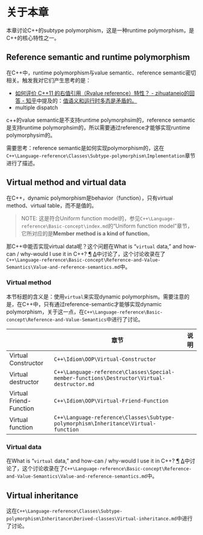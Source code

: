 # 关于本章

本章讨论C++的subtype polymorphism，这是一种runtime polymorphism，是C++的核心特性之一。



## Reference semantic and runtime polymorphism

在C++中，runtime polymorphism与value semantic、reference semantic密切相关。触发我对它们产生思考的是：

- [如何评价 C++11 的右值引用（Rvalue reference）特性？ - zihuatanejo的回答 - 知乎](https://www.zhihu.com/question/22111546/answer/31929118)中提及的：[值语义和运行时多态是矛盾的。](https://link.zhihu.com/?target=http%3A//akrzemi1.wordpress.com/2012/02/03/value-semantics/%23comment-270)
- multiple dispatch

c++的value semantic是不支持runtime polymorphsim的，reference semantic是支持runtime polymorphsim的，所以需要通过reference才能够实现runtime polymorphysim的。

需要思考：reference semantic是如何实现polymorphism的，这在`C++\Language-reference\Classes\Subtype-polymorphism\Implementation`章节进行了描述。



## Virtual method and virtual data

在C++，dynamic polymorphism是behavior（function），只有virtual method、virtual table，而不是值的。

> NOTE: 这是符合Uniform function model的，参见`C++\Language-reference\Basic-concept\index.md`的“Uniform function model”章节，它所对应的是**Member method is a kind of function**。

那C++中能否实现virtual data呢？这个问题在What is “`virtual` data,” and how-can / why-would I use it in C++? [¶](https://isocpp.org/wiki/faq/value-vs-ref-semantics#virt-data) [Δ](https://isocpp.org/wiki/faq/value-vs-ref-semantics#)中讨论了，这个讨论收录在了`C++\Language-reference\Basic-concept\Reference-and-Value-Semantics\Value-and-reference-semantics.md`中。



### Virtual method

本节标题的含义是：使用`virtual`来实现dynamic polymorphism。需要注意的是，在C++中，只有通过reference-semantic才能够实现dynamic polymorphism，关于这一点，在`C++\Language-reference\Basic-concept\Reference-and-Value-Semantics`中进行了讨论。



|                         | 章节                                                         | 说明 |
| ----------------------- | ------------------------------------------------------------ | ---- |
| Virtual Constructor     | `C++\Idiom\OOP\Virtual-Constructor`                          |      |
| Virtual destructor      | `C++\Language-reference\Classes\Special-member-functions\Destructor\Virtual-destructor.md` |      |
| Virtual Friend-Function | `C++\Idiom\OOP\Virtual-Friend-Function`                      |      |
| Virtual function        | `C++\Language-reference\Classes\Subtype-polymorphism\Inheritance\Virtual-function` |      |



### Virtual data

在What is “`virtual` data,” and how-can / why-would I use it in C++? [¶](https://isocpp.org/wiki/faq/value-vs-ref-semantics#virt-data) [Δ](https://isocpp.org/wiki/faq/value-vs-ref-semantics#)中讨论了，这个讨论收录在了`C++\Language-reference\Basic-concept\Reference-and-Value-Semantics\Value-and-reference-semantics.md`中。



## Virtual inheritance

这在`C++\Language-reference\Classes\Subtype-polymorphism\Inheritance\Derived-classes\Virtual-inheritance.md`中进行了讨论。

